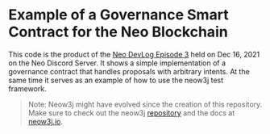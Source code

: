 # Example of a Governance Smart Contract for the Neo Blockchain

This code is the product of the [Neo DevLog Episode 3](https://www.youtube.com/watch?v=P9V_hADZJPI)
held on Dec 16, 2021 on the Neo Discord Server. It shows a simple implementation of a governance
contract that handles proposals with arbitrary intents. At the same time it serves as an example of
how to use the neow3j test framework.

> Note: Neow3j might have evolved since the creation of this repository. Make sure to check out the 
> neow3j [repository](https://github.com/neow3j/neow3j) and the docs at 
> [neow3j.io](https://neow3j.io).
